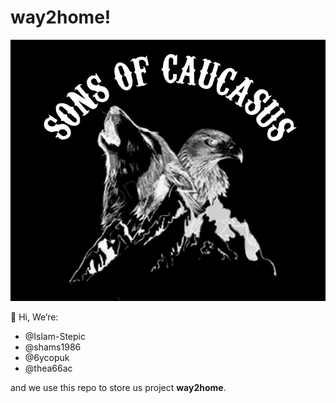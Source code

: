 # way2home!

![Sons of Caucasus](https://github.com/thea66ac/way2home/blob/main/sons-of-caucasus.jpg)

👋 Hi, We’re:

- @Islam-Stepic
- @shams1986
- @6ycopuk
- @thea66ac 

and we use this repo to store us project **way2home**.
